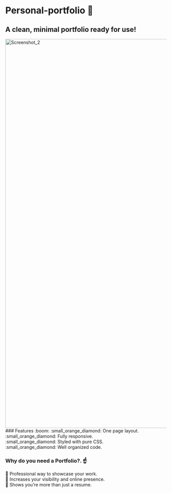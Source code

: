 # Personal-portfolio :round_pushpin:
## A clean, minimal portfolio ready for use!
<img width="1212" alt="Screenshot_2" src="https://github.com/user-attachments/assets/df2b8c50-3005-4403-a64e-bcf3922d4cfe">
### Features :boom:
:small_orange_diamond: One page layout. <br>
:small_orange_diamond: Fully responsive. <br>
:small_orange_diamond: Styled with pure CSS. <br>
:small_orange_diamond: Well organized code. <br>

### Why do you need a Portfolio?. :point_up:
:small_blue_diamond: Professional way to showcase your work. <br>
:small_blue_diamond: Increases your visibility and online presence. <br>
:small_blue_diamond: Shows you’re more than just a resume.

